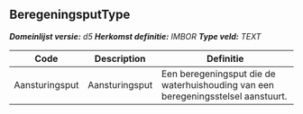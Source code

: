 ﻿## BeregeningsputType

*__Domeinlijst versie:__ d5*
*__Herkomst definitie:__ IMBOR*
*__Type veld:__ TEXT*

|__Code__ |__Description__ |__Definitie__	|
|	---	|	---	|   ---	| 
| Aansturingsput | Aansturingsput | Een beregeningsput die de waterhuishouding van een beregeningsstelsel aanstuurt. |
